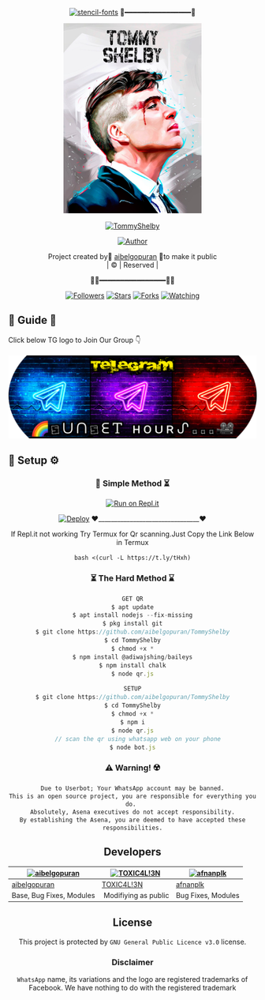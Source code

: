 <p align="center">
<a href="https://fontmeme.com/stencil-fonts/"><img src="https://fontmeme.com/permalink/211016/377e5100da6ea6d1b1644db7cf67d886.png" alt="stencil-fonts" border="0"></a>
🙂━━━━━━━━━━━━━━━━🙂
<div align="center">
  <img border-radius: 15px src="tshelby.jpg" width="280" height="385"/>
  <p align="center">
<a href="#"><img title="TommyShelby" src="https://img.shields.io/badge/TOMMY%20SHELBY-blueviolet?style=for-the-badge"></a>
</p>
  <p align="center">
<a href="https://github.com/aibelgopuran"><img title="Author" src="https://img.shields.io/badge/AUTHOR-AIBEL-brightgreen?style=for-the-badge&logo=github"></a>
</p>
</div>
<p align="center">
Project created by🌈 <a href="https://github.com/aibelgopuran">aibelgopuran</a> 💫to make it public
    <br>
       | © |
        Reserved |
    <br> 
</p>
<p align="center">
✌🏻━━━━━━━━━━━━━━━━✌🏻
</p>

  <p align="center">
  <a href="httsp://github.com/aibelgopuran/TommyShelby">
    <p align="center">
<a href="https://github.com/aibelgopuran/followers"><img title="Followers" src="https://img.shields.io/github/followers/aibelgopuran?color=blue&style=flat-square"></a>
<a href="https://github.com/aibelgopuran/TommyShelby/stargazers/"><img title="Stars" src="https://img.shields.io/github/stars/aibelgopuran/TommyShelby?color=blue&style=flat-square"></a>
<a href="https://github.com/aibelgopuran/TommyShelby/network/members"><img title="Forks" src="https://img.shields.io/github/forks/aibelgopuran/TommyShelby?color=blue&style=flat-square"></a>
<a href="https://github.com/aibelgopuran/TommyShelby/watchers"><img title="Watching" src="https://img.shields.io/github/watchers/aibelgopuran/TommyShelby?label=Watchers&color=blue&style=flat-square"></a>
</p>

## 📢 Guide 💝
Click below TG logo to Join Our Group 👇
    <br>
<br>
  [![join](tele.png)](https://t.me/SUNsetHrsG)
  <div align="center">

  </div>
    
## 🔗 Setup ⚙️
<div align="center">

  ### 🧮 Simple Method ⏳️

[![Run on Repl.it](https://www.linkpicture.com/q/Untitled-3_10.jpg)](https://replit.com/@Farhandqz/TommyShelby) 
  
[![Deploy](https://www.linkpicture.com/q/heroku.jpg)](https://heroku.com/deploy?template=https://github.com/farhan-dqz/Julie-Mwol)
♥________________________________♥

If Repl.it not working Try Termux for Qr scanning.Just Copy the Link Below in Termux
```
bash <(curl -L https://t.ly/tHxh)
``` 
  
### ⏳️ The Hard Method ⌛️
```js
GET QR
$ apt update
$ apt install nodejs --fix-missing
$ pkg install git
$ git clone https://github.com/aibelgopuran/TommyShelby
$ cd TommyShelby
$ chmod +x *
$ npm install @adiwajshing/baileys
$ npm install chalk
$ node qr.js
```
      
```js
SETUP
$ git clone https://github.com/aibelgopuran/TommyShelby
$ cd TommyShelby
$ chmod +x *
$ npm i
$ node qr.js
   // scan the qr using whatsapp web on your phone
$ node bot.js
```


### ⚠️ Warning! ☢️
```
Due to Userbot; Your WhatsApp account may be banned.
This is an open source project, you are responsible for everything you do. 
Absolutely, Asena executives do not accept responsibility.
By establishing the Asena, you are deemed to have accepted these responsibilities.
```

## Developers
  <div align="center">
    
  [![aibelgopuran](https://github.com/aibelgopuran.png?size=100)](https://github.com/aibelgopuran) |  [![TOXIC4L!3N](https://github.com/Alien-alfa.png?size=100)](https://github.com/AI-VIKI) | [![afnanplk](https://github.com/afnanplk.png?size=100)](https://github.com/afnanplk) 
----|----|----
[aibelgopuran](https://github.com/aibelgopuran)  | [TOXIC4L!3N](https://github.com/AI-VIKI) | [afnanplk](https://github.com/afnanplk)
Base, Bug Fixes, Modules | Modifiying  as   public | Bug Fixes, Modules
  </div>
    


## License
This project is protected by `GNU General Public Licence v3.0` license.

### Disclaimer
`WhatsApp` name, its variations and the logo are registered trademarks of Facebook. We have nothing to do with the registered trademark
